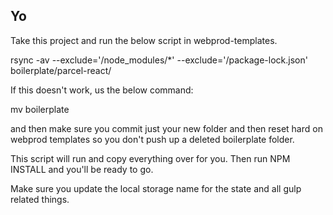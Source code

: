 ## Yo

Take this project and run the below script in webprod-templates. 

rsync -av --exclude='/node_modules/*' --exclude='/package-lock.json' boilerplate/parcel-react/ <destination>

If this doesn't work, us the below command:

mv boilerplate <destination>

and then make sure you commit just your new folder and then reset hard on webprod templates so you don't push up a deleted boilerplate folder.

This script will run and copy everything over for you. Then run NPM INSTALL and you'll be ready to go.

Make sure you update the local storage name for the state and all gulp related things.